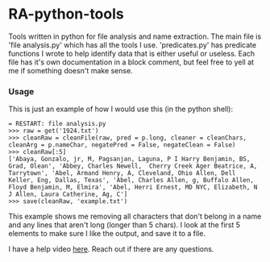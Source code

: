 # RA-python-tools
Tools written in python for file analysis and name extraction.
The main file is 'file analysis.py' which has all the tools I use.
'predicates.py' has predicate functions I wrote to help identify data that is either useful or useless.
Each file has it's own documentation in a block comment, but feel free to yell at me if something doesn't make sense.



### Usage
This is just an example of how I would use this (in the python shell):

```
= RESTART: file analysis.py
>>> raw = get('1924.txt')
>>> cleanRaw = cleanFile(raw, pred = p.long, cleaner = cleanChars, cleanArg = p.nameChar, negatePred = False, negateClean = False)
>>> cleanRaw[:5]
['Abaya, Gonzalo, jr, M, Pagsanjan, Laguna, P I Harry Benjamin, BS, Grad, Olean', 'Abbey, Charles Newell,  Cherry Creek Ager Beatrice, A, Tarrytown', 'Abel, Armand Henry, A, Cleveland, Ohio Allen, Dell Keller, Eng, Dallas, Texas', 'Abel, Charles Allen, g, Buffalo Allen, Floyd Benjamin, M, Elmira', 'Abel, Herri Ernest, MD NYC, Elizabeth, N J Allen, Laura Catherine, Ag, C']
>>> save(cleanRaw, 'example.txt')
```

This example shows me removing all characters that don't belong in a name and any lines that aren't long (longer than 5 chars). I look at the first 5 elements to make sure I like the output, and save it to a file.


I have a help video [here](https://youtu.be/f5S-SsI30pw). Reach out if there are any questions.
